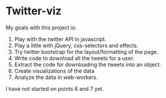 Twitter-viz
===========

My goals with this project is:

1. Play with the twitter API in javascript.
2. Play a little with jQuery, css-selectors and effects.
3. Try twitter bootstrap for the layout/formatting of the page.
4. Write code to download all the tweets for a user.
5. Extract the code for downloading the tweets into an object.
6. Create visualizations of the data
7. Analyze the data in web-workers.

I have not started on points 6 and 7 yet.
